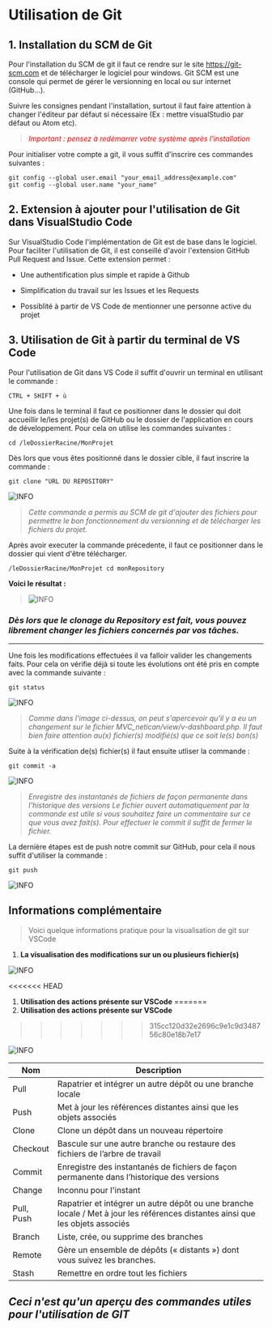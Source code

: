# Utilisation de Git

## 1. **Installation du SCM de Git**

Pour l'installation du SCM de git il faut ce rendre sur le site <https://git-scm.com> et de télécharger le logiciel pour windows. Git SCM est une console qui permet de gérer le versionning en local ou sur internet (GitHub...).

Suivre les consignes pendant l'installation, surtout il faut faire attention à changer l'éditeur par défaut si nécessaire (Ex : mettre visualStudio par défaut ou Atom etc).

> <span style='color:red'> *Important : pensez à redémarrer votre système après l'installation* </span>

Pour initialiser votre compte a git, il vous suffit d'inscrire ces commandes suivantes :

    git config --global user.email "your_email_address@example.com"
    git config --global user.name "your_name"

## 2. **Extension à ajouter pour l'utilisation de Git dans VisualStudio Code**

Sur VisualStudio Code l'implémentation de Git est de base dans le logiciel. Pour faciliter l'utilisation de Git, il est conseillé d'avoir l'extension GitHub Pull Request and Issue. Cette extension permet :

* Une authentification plus simple et rapide à Github

* Simplification du travail sur les Issues et les Requests

* Possiblité à partir de VS Code de mentionner une personne active du projet

## 3. **Utilisation de Git à partir du terminal de VS Code**

Pour l'utilisation de Git dans VS Code il suffit d'ouvrir un terminal en utilisant le commande :

    CTRL + SHIFT + ù

Une fois dans le terminal il faut ce positionner dans le dossier qui doit accueillir le/les projet(s) de GitHub ou le dossier de l'application en cours de développement. Pour cela on utilise les commandes suivantes :

    cd /leDossierRacine/MonProjet

Dès lors que vous êtes positionné dans le dossier cible, il faut inscrire la commande :

    git clone "URL DU REPOSITORY"

![INFO](Capture.PNG)
> *Cette commande a permis au SCM de git d'ajouter des fichiers pour permettre le bon fonctionnement du versionning et de télécharger les fichiers du projet.*

Après avoir executer la commande précedente, il faut ce positionner dans le dossier qui vient d'être télécharger.

    /leDossierRacine/MonProjet cd monRepository

**Voici le résultat :**

> ![INFO](Capture1.PNG)

### *Dès lors que le clonage du Repository est fait, vous pouvez librement changer les fichiers concernés par vos tâches.*

---

Une fois les modifications effectuées il va falloir valider les changements faits. Pour cela on vérifie déjà si toute les évolutions ont été pris en compte avec la commande suivante :

    git status

![INFO](Capture2.PNG)

> *Comme dans l'image ci-dessus, on peut s'apercevoir qu'il y a eu un changement sur le fichier MVC_netican/view/v-dashboard.php. Il faut bien faire attention au(x) fichier(s) modifié(s) que ce soit le(s) bon(s)*

Suite à la vérification de(s) fichier(s) il faut ensuite utliser la commande :

    git commit -a

![INFO](Capture3.PNG)

> *Enregistre des instantanés de fichiers de façon permanente dans l'historique des versions*
> *Le fichier ouvert automatiquement par la commande est utile si vous souhaitez faire un commentaire sur ce que vous avez fait(s). Pour effectuer le commit il suffit de fermer le fichier.*

La dernière étapes est de push notre commit sur GitHub, pour cela il nous suffit d'utiliser la commande :

    git push

![INFO](Capture4.PNG)

## Informations complémentaire

> Voici quelque informations pratique pour la visualisation de git sur VSCode

1. **La visualisation des modifications sur un ou plusieurs fichier(s)**

![INFO](Capture5.PNG)

<<<<<<< HEAD
1. **Utilisation des actions présente sur VSCode**
=======
2. **Utilisation des actions présente sur VSCode**
>>>>>>> 315cc120d32e2696c9e1c9d348756c80e18b7e17

![INFO](Capture6.PNG)


Nom | Description
--|--
Pull | Rapatrier et intégrer un autre dépôt ou une branche locale
Push | Met à jour les références distantes ainsi que les objets associés
Clone | Clone un dépôt dans un nouveau répertoire
Checkout | Bascule sur une autre branche ou restaure des fichiers de l’arbre de travail
Commit | Enregistre des instantanés de fichiers de façon permanente dans l’historique des versions
Change | Inconnu pour l'instant
Pull, Push | Rapatrier et intégrer un autre dépôt ou une branche locale / Met à jour les références distantes ainsi que les objets associés
Branch | Liste, crée, ou supprime des branches
Remote | Gère un ensemble de dépôts (« distants ») dont vous suivez les branches.
Stash | Remettre en ordre tout les fichiers

## *Ceci n'est qu'un aperçu des commandes utiles pour l'utilisation de GIT*
